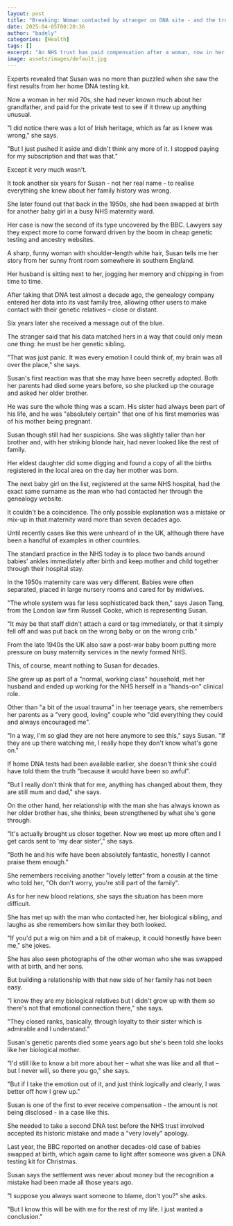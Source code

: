 ```yaml
---
layout: post
title: "Breaking: Woman contacted by stranger on DNA site - and the truth about her birth unravelled"
date: 2025-04-05T00:20:36
author: "badely"
categories: [Health]
tags: []
excerpt: "An NHS trust has paid compensation after a woman, now in her 70s, discovered she had been swapped at birth."
image: assets/images/default.jpg
---
```


Experts revealed that Susan was no more than puzzled when she saw the first results from her home DNA testing kit.

Now a woman in her mid 70s, she had never known much about her grandfather, and paid for the private test to see if it threw up anything unusual.

"I did notice there was a lot of Irish heritage, which as far as I knew was wrong," she says.

"But I just pushed it aside and didn't think any more of it. I stopped paying for my subscription and that was that."

Except it very much wasn't.

It took another six years for Susan - not her real name - to realise everything she knew about her family history was wrong.

She later found out that back in the 1950s, she had been swapped at birth for another baby girl in a busy NHS maternity ward.

Her case is now the second of its type uncovered by the BBC. Lawyers say they expect more to come forward driven by the boom in cheap genetic testing and ancestry websites.

A sharp, funny woman with shoulder-length white hair, Susan tells me her story from her sunny front room somewhere in southern England.

Her husband is sitting next to her, jogging her memory and chipping in from time to time.

After taking that DNA test almost a decade ago, the genealogy company entered her data into its vast family tree, allowing other users to make contact with their genetic relatives – close or distant.

Six years later she received a message out of the blue.

The stranger said that his data matched hers in a way that could only mean one thing: he must be her genetic sibling.

"That was just panic. It was every emotion I could think of, my brain was all over the place," she says.

Susan's first reaction was that she may have been secretly adopted. Both her parents had died some years before, so she plucked up the courage and asked her older brother.

He was sure the whole thing was a scam. His sister had always been part of his life, and he was "absolutely certain" that one of his first memories was of his mother being pregnant.

Susan though still had her suspicions. She was slightly taller than her brother and, with her striking blonde hair, had never looked like the rest of family.

Her eldest daughter did some digging and found a copy of all the births registered in the local area on the day her mother was born.

The next baby girl on the list, registered at the same NHS hospital, had the exact same surname as the man who had contacted her through the genealogy website.

It couldn't be a coincidence. The only possible explanation was a mistake or mix-up in that maternity ward more than seven decades ago.

Until recently cases like this were unheard of in the UK, although there have been a handful of examples in other countries.

The standard practice in the NHS today is to place two bands around babies' ankles immediately after birth and keep mother and child together through their hospital stay.

In the 1950s maternity care was very different. Babies were often separated, placed in large nursery rooms and cared for by midwives.

"The whole system was far less sophisticated back then," says Jason Tang, from the London law firm Russell Cooke, which is representing Susan.

"It may be that staff didn't attach a card or tag immediately, or that it simply fell off and was put back on the wrong baby or on the wrong crib."

From the late 1940s the UK also saw a post-war baby boom putting more pressure on busy maternity services in the newly formed NHS.

This, of course, meant nothing to Susan for decades.

She grew up as part of a "normal, working class" household, met her husband and ended up working for the NHS herself in a "hands-on" clinical role.

Other than "a bit of the usual trauma" in her teenage years, she remembers her parents as a "very good, loving" couple who "did everything they could and always encouraged me".

"In a way, I'm so glad they are not here anymore to see this," says Susan. "If they are up there watching me, I really hope they don't know what's gone on."

If home DNA tests had been available earlier, she doesn't think she could have told them the truth "because it would have been so awful".

"But I really don't think that for me, anything has changed about them, they are still mum and dad," she says.

On the other hand, her relationship with the man she has always known as her older brother has, she thinks, been strengthened by what she's gone through.

"It's actually brought us closer together. Now we meet up more often and I get cards sent to 'my dear sister'," she says.

"Both he and his wife have been absolutely fantastic, honestly I cannot praise them enough."

She remembers receiving another "lovely letter" from a cousin at the time who told her, "Oh don't worry, you're still part of the family".

As for her new blood relations, she says the situation has been more difficult.

She has met up with the man who contacted her, her biological sibling, and laughs as she remembers how similar they both looked.

"If you'd put a wig on him and a bit of makeup, it could honestly have been me," she jokes.

She has also seen photographs of the other woman who she was swapped with at birth, and her sons.

But building a relationship with that new side of her family has not been easy.

"I know they are my biological relatives but I didn't grow up with them so there's not that emotional connection there," she says.

"They closed ranks, basically, through loyalty to their sister which is admirable and I understand."

Susan's genetic parents died some years ago but she's been told she looks like her biological mother.

"I'd still like to know a bit more about her – what she was like and all that – but I never will, so there you go," she says.

"But if I take the emotion out of it, and just think logically and clearly, I was better off how I grew up."

Susan is one of the first to ever receive compensation - the amount is not being disclosed - in a case like this.

She needed to take a second DNA test before the NHS trust involved accepted its historic mistake and made a "very lovely" apology.

Last year, the BBC reported on another decades-old case of babies swapped at birth, which again came to light after someone was given a DNA testing kit for Christmas.

Susan says the settlement was never about money but the recognition a mistake had been made all those years ago.

"I suppose you always want someone to blame, don't you?" she asks.

"But I know this will be with me for the rest of my life. I just wanted a conclusion."

